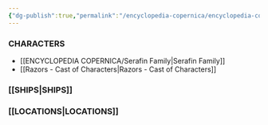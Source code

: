 ```yaml
---
{"dg-publish":true,"permalink":"/encyclopedia-copernica/encyclopedia-copernica/"}
---
```



### CHARACTERS

* [[ENCYCLOPEDIA COPERNICA/Serafin Family\|Serafin Family]]
* [[Razors - Cast of Characters\|Razors - Cast of Characters]]



### [[SHIPS\|SHIPS]]


### [[LOCATIONS\|LOCATIONS]]